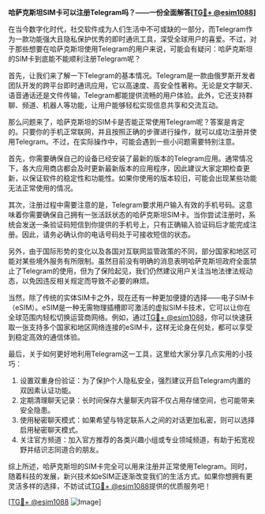 **哈萨克斯坦SIM卡可以注册Telegram吗？——一份全面解答[[TG💪+ @esim1088](https://t.me/s/esim1088)]**

在当今数字化时代，社交软件成为人们生活中不可或缺的一部分，而Telegram作为一款功能强大且隐私保护优秀的即时通讯工具，深受全球用户的喜爱。不过，对于那些想要在哈萨克斯坦使用Telegram的用户来说，可能会有疑问：哈萨克斯坦的SIM卡到底能不能顺利注册Telegram呢？

首先，让我们来了解一下Telegram的基本情况。Telegram是一款由俄罗斯开发者团队开发的跨平台即时通讯应用，它以高速度、高安全性著称。无论是文字聊天、语音通话还是文件传输，Telegram都能提供流畅的用户体验。此外，它还支持群聊、频道、机器人等功能，让用户能够轻松实现信息共享和交流互动。

那么问题来了，哈萨克斯坦的SIM卡是否能正常使用Telegram呢？答案是肯定的。只要你的手机正常联网，并且按照正确的步骤进行操作，就可以成功注册并使用Telegram。不过，在实际操作中，可能会遇到一些小问题需要特别注意。

首先，你需要确保自己的设备已经安装了最新的版本的Telegram应用。通常情况下，各大应用商店都会及时更新最新版本的应用程序，因此建议大家定期检查更新，以保证软件的稳定性和功能性。如果你使用的版本较旧，可能会出现某些功能无法正常使用的情况。

其次，注册过程中需要注意的是，Telegram要求用户输入有效的手机号码。这意味着你需要确保自己拥有一张活跃状态的哈萨克斯坦SIM卡。当你尝试注册时，系统会发送一条验证码短信到你提供的手机号上，只有正确输入验证码后才能完成注册。因此，请务必确认你的电话号码处于可接收短信的状态。

另外，由于国际形势的变化以及各国对互联网监管政策的不同，部分国家和地区可能对某些境外服务有所限制。虽然目前没有明确的消息表明哈萨克斯坦政府全面禁止了Telegram的使用，但为了保险起见，我们仍然建议用户关注当地法律法规动态，以免因违反相关规定而导致不必要的麻烦。

当然，除了传统的实体SIM卡之外，现在还有一种更加便捷的选择——电子SIM卡（eSIM）。eSIM是一种无需物理插槽即可激活的虚拟SIM卡技术，它可以让你在全球范围内轻松切换运营商网络。例如，通过[TG💪+ @esim1088](https://t.me/s/esim1088)，你可以快速获取一张支持多个国家和地区网络连接的eSIM卡，这样无论身在何处，都可以享受到稳定高效的通信体验。

最后，关于如何更好地利用Telegram这一工具，这里给大家分享几点实用的小技巧：

1. 设置双重身份验证：为了保护个人隐私安全，强烈建议开启Telegram内置的双因素认证功能。
2. 定期清理聊天记录：长时间保存大量聊天内容不仅占用存储空间，也可能带来安全隐患。
3. 使用秘密聊天模式：如果希望与特定联系人之间的对话更加私密，则可以选择启用秘密聊天模式。
4. 关注官方频道：加入官方推荐的各类兴趣小组或专业领域频道，有助于拓宽视野并结识志同道合的朋友。

综上所述，哈萨克斯坦的SIM卡完全可以用来注册并正常使用Telegram。同时，随着科技的发展，新兴技术如eSIM正逐渐改变我们的生活方式。如果你想拥有更灵活多样的选择，不妨试试[TG💪+ @esim1088](https://t.me/s/esim1088)提供的优质服务吧！

[[TG💪+ @esim1088](https://t.me/s/esim1088) ![Image](https://i.postimg.cc/4NQfJmqS/Snipaste-2025-05-13-00-14-12.png)]